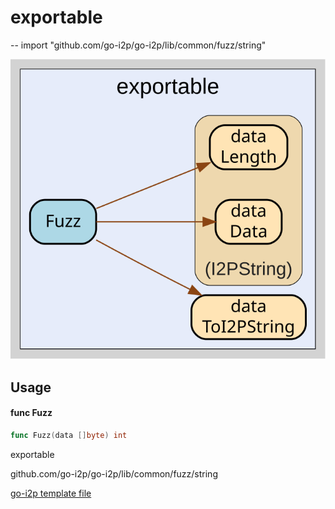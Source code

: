 # exportable
--
    import "github.com/go-i2p/go-i2p/lib/common/fuzz/string"

![exportable.svg](exportable.svg)



## Usage

#### func  Fuzz

```go
func Fuzz(data []byte) int
```



exportable 

github.com/go-i2p/go-i2p/lib/common/fuzz/string

[go-i2p template file](/template.md)
